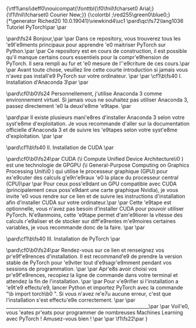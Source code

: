 {\rtf1\ansi\deff0\nouicompat{\fonttbl{\f0\fnil\fcharset0 Arial;}{\f1\fnil\fcharset0 Courier New;}}
{\colortbl ;\red255\green0\blue0;}
{\*\generator Riched20 10.0.19041}\viewkind4\uc1 
\pard\qc\fs72\lang1036 Tutoriel PyTorch\par
\par

\pard\fs24 Bonjour,\par
\par
Dans ce repository, vous trouverez tous les \'e9l\'e9ments principaux pour apprendre \'e0 maitriser PyTorch sur Python.\par
\par
Ce repository est en cours de construction, il est possible qu'il manque certains cours essentiels pour la compr\'e9hension de PyTorch. Il sera rempli au fur et \'e0 mesure de l'\'e9criture de ces cours.\par
\par
Avant toute chose, veuillez lire cette courte introduction si jamais vous n'avez pas install\'e9 PyTorch sur votre ordinateur. \par
\par
\cf1\b\fs40 I. Installation d'Anaconda 3\par
\par

\pard\cf0\b0\fs24 Personnellement, j'utilise Anaconda 3 comme environnement virtuel. Si jamais vous ne souhaitez pas utiliser Anaconda 3, passez directement \'e0 la deuxi\'e8me \'e9tape.  \par

\pard\par
Il existe plusieurs mani\'e8res d'installer Anaconda 3 selon votre syst\'e8me d'exploitation. Je vous recommande d'aller sur la documentation officielle d'Anaconda 3 et de suivre les \'e9tapes selon votre syst\'e8me d'exploitation. \par
\par

\pard\cf1\b\fs40 II. Installation de CUDA \par

\pard\cf0\b0\fs24\par
CUDA (\i Compute Unified Device Architecture\i0 ) est une technologie de GPGPU (\i General-Purpose Computing on Graphics Processing Unit\i0 ) qui utilise le processeur graphique (GPU) pour ex\'e9cuter des calculs g\'e9n\'e9raux \'e0 la place du processeur central (CPU)\par
\par
Pour ceux poss\'e9dant un GPU compatible avec CUDA (principalement ceux poss\'e9dant une carte graphique Nvidia), je vous invite \'e0 vous rendre sur ce lien et de suivre les instructions d'installation afin d'installer CUDA sur votre ordinateur.\par
\par
Cette \'e9tape est optionnelle, vous n'avez pas besoin d'installer CUDA pour pouvoir utiliser PyTorch. N\'e9anmoins, cette \'e9tape permet d'am\'e9liorer la vitesse des calculs r\'e9aliser et de stocker sur diff\'e9rentes m\'e9moires certaines variables, je vous recommande donc de la faire. \par
\par

\pard\cf1\b\fs40 III. Installation de PyTorch \par

\pard\cf0\b0\fs24\par
Rendez-vous sur ce lien et renseignez vos pr\'e9f\'e9rences d'installation. Il est recommand\'e9 de prendre la version stable de PyTorch pour \'e9viter tout d\'e9sagr\'e9mment pendant vos sessions de programmation. \par
\par
Apr\'e8s avoir choisi vos pr\'e9f\'e9rences, recopiez la ligne de commande dans votre terminal et attendez la fin de l'installation. \par
\par
Pour v\'e9rifier si l'installation a \'e9t\'e9 effectu\'e9, lancer Python et importez PyTorch avec la commande "\b import torch\b0 ". Si vous n'avez re\'e7u aucune erreur, c'est que l'installation s'est effectu\'e9e correctement. \par
\par
_____________________________________________________________\par
\par
Voil\'e0, vous \'eates pr\'eats pour programmer de nombreuses Machines Learning avec PyTorch ! Amusez-vous bien ! \par
\par
\f1\fs22\par
}
 
